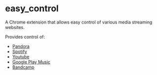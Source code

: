 # easy_control
A Chrome extension that allows easy control of various media streaming websites.

Provides control of:
* [Pandora](http://www.pandora.com/)
* [Spotify](https://play.spotify.com/)
* [Youtube](https://www.youtube.com/)
* [Google Play Music](https://play.google.com/music/)
* [Bandcamp](https://bandcamp.com)
